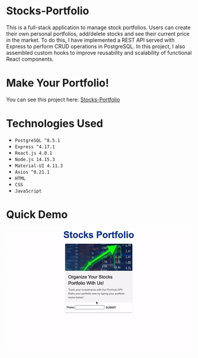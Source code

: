 # Stocks-Portfolio
This is a full-stack application to manage stock portfolios. Users can create their own personal portfolios, add/delete stocks and see their current price in the market. To do this, I have implemented a REST API served with Express to perform CRUD operations in PostgreSQL. In this project, I also assembled custom hooks to improve reusability and scalability of functional React components.

# Make Your Portfolio!
You can see this project here: [Stocks-Portfolio](https://stocks-portfolio-cd830.web.app)

# Technologies Used
- `PostgreSQL ^8.5.1`
- `Express ^4.17.1`
- `React.js 4.0.1`
- `Node.js 14.15.3`
- `Material-UI 4.11.3`
- `Axios ^0.21.1`
- `HTML`
- `CSS`
- `JavaScript`

# Quick Demo
<p align="center">
  <img src="stocksportfolio.gif" alt="stocks portfolio"/>
</p>
